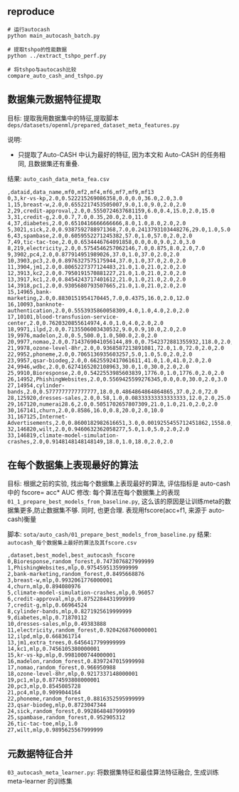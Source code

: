 ## reproduce

``` 
# 运行autocash
python main_autocash_batch.py

# 提取tshpo的性能数据
python ../extract_tshpo_perf.py

# 将tshpo与autocash比较
compare_auto_cash_and_tshpo.py

```

## 数据集元数据特征提取

目标: 提取我用数据集中的特征,提取脚本 `deps/datasets/openml/prepared_dataset_meta_features.py`

说明:

- 只提取了Auto-CASH 中认为最好的特征, 因为本文和 Auto-CASH 的任务相同, 且数据集还有重叠.

结果: `auto_cash_data_meta_fea.csv`

``` 
,dataid,data_name,mf0,mf2,mf4,mf6,mf7,mf9,mf13
0,3,kr-vs-kp,2.0,0.522215269086358,0.0,0.0,36.0,2.0,3.0
1,15,breast-w,2.0,0.6552217453505007,9.0,1.0,9.0,2.0,2.0
2,29,credit-approval,2.0,0.5550724637681159,6.0,0.4,15.0,2.0,15.0
3,31,credit-g,2.0,0.7,7.0,0.35,20.0,2.0,11.0
4,37,diabetes,2.0,0.6510416666666666,8.0,1.0,8.0,2.0,2.0
5,3021,sick,2.0,0.9387592788971368,7.0,0.2413793103448276,29.0,1.0,5.0
6,43,spambase,2.0,0.6059552271245382,57.0,1.0,57.0,2.0,2.0
7,49,tic-tac-toe,2.0,0.6534446764091858,0.0,0.0,9.0,2.0,3.0
8,219,electricity,2.0,0.5754546257062146,7.0,0.875,8.0,2.0,7.0
9,3902,pc4,2.0,0.877914951989026,37.0,1.0,37.0,2.0,2.0
10,3903,pc3,2.0,0.8976327575175944,37.0,1.0,37.0,2.0,2.0
11,3904,jm1,2.0,0.8065227377124483,21.0,1.0,21.0,2.0,2.0
12,3913,kc2,2.0,0.7950191570881227,21.0,1.0,21.0,2.0,2.0
13,3917,kc1,2.0,0.8454243717401612,21.0,1.0,21.0,2.0,2.0
14,3918,pc1,2.0,0.9305680793507665,21.0,1.0,21.0,2.0,2.0
15,14965,bank-marketing,2.0,0.8830151954170445,7.0,0.4375,16.0,2.0,12.0
16,10093,banknote-authentication,2.0,0.5553935860058309,4.0,1.0,4.0,2.0,2.0
17,10101,blood-transfusion-service-center,2.0,0.7620320855614974,4.0,1.0,4.0,2.0,2.0
18,9971,ilpd,2.0,0.7135506003430532,9.0,0.9,10.0,2.0,2.0
19,9976,madelon,2.0,0.5,500.0,1.0,500.0,2.0,2.0
20,9977,nomao,2.0,0.7143769041056144,89.0,0.7542372881355932,118.0,2.0,3.0
21,9978,ozone-level-8hr,2.0,0.9368587213891081,72.0,1.0,72.0,2.0,2.0
22,9952,phoneme,2.0,0.7065136935603257,5.0,1.0,5.0,2.0,2.0
23,9957,qsar-biodeg,2.0,0.6625592417061611,41.0,1.0,41.0,2.0,2.0
24,9946,wdbc,2.0,0.6274165202108963,30.0,1.0,30.0,2.0,2.0
25,9910,Bioresponse,2.0,0.5422553985603839,1776.0,1.0,1776.0,2.0,2.0
26,14952,PhishingWebsites,2.0,0.5569425599276345,0.0,0.0,30.0,2.0,3.0
27,14954,cylinder-bands,2.0,0.5777777777777777,18.0,0.4864864864864865,37.0,2.0,72.0
28,125920,dresses-sales,2.0,0.58,1.0,0.08333333333333333,12.0,2.0,25.0
29,167120,numerai28.6,2.0,0.5051702657807309,21.0,1.0,21.0,2.0,2.0
30,167141,churn,2.0,0.8586,16.0,0.8,20.0,2.0,10.0
31,167125,Internet-Advertisements,2.0,0.8600182982616651,3.0,0.0019255455712451862,1558.0,2.0,2.0
32,146820,wilt,2.0,0.9460632362058277,5.0,1.0,5.0,2.0,2.0
33,146819,climate-model-simulation-crashes,2.0,0.9148148148148149,18.0,1.0,18.0,2.0,2.0

```

## 在每个数据集上表现最好的算法

目标: 根据之前的实验, 找出每个数据集上表现最好的算法, 评估指标是 auto-cash 中的 fscore= acc* AUC
修改: 每个算法在每个数据集上的表现 `01_1_prepare_best_models_from_baseline.py`, 这么该的原因是让训练meta的数据集更多,防止数据集不够.
同时, 也更合理. 表现用fscore(acc+f1, 来源于 auto-cash)衡量

脚本: `sota/auto_cash/01_prepare_best_models_from_baseline.py`
结果: `autocash_每个数据集上最好的算法及其fscore.csv`

``` 
,dataset,best_model,best_autocash_fscore
0,Bioresponse,random_forest,0.7473076827999999
1,PhishingWebsites,mlp,0.9754595135999999
2,bank-marketing,random_forest,0.8495668876
3,breast-w,mlp,0.9932061776000001
4,churn,mlp,0.894080976
5,climate-model-simulation-crashes,mlp,0.96057
6,credit-approval,mlp,0.8752284431999999
7,credit-g,mlp,0.66964524
8,cylinder-bands,mlp,0.8271925619999999
9,diabetes,mlp,0.71870112
10,dresses-sales,mlp,0.49383888
11,electricity,random_forest,0.9204268760000001
12,ilpd,mlp,0.668361714
13,jm1,extra_trees,0.6456417799999999
14,kc1,mlp,0.7456105380000001
15,kr-vs-kp,mlp,0.9981000744000001
16,madelon,random_forest,0.8397247015999998
17,nomao,random_forest,0.966950988
18,ozone-level-8hr,mlp,0.9217337148000001
19,pc1,mlp,0.8774593808000001
20,pc3,mlp,0.8545085728
21,pc4,mlp,0.9099044164
22,phoneme,random_forest,0.8816352595999999
23,qsar-biodeg,mlp,0.8723047344
24,sick,random_forest,0.9928648487999999
25,spambase,random_forest,0.952905312
26,tic-tac-toe,mlp,1.0
27,wilt,mlp,0.9895625567999999

```

## 元数据特征合并

`03_autocash_meta_learner.py`: 将数据集特征和最佳算法特征融合, 生成训练meta-learner 的训练集